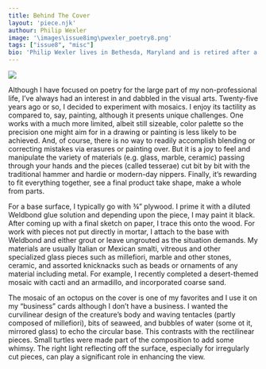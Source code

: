 ```yaml
---
title: Behind The Cover
layout: 'piece.njk'
authour: Philip Wexler
image: '\images\issue8img\pwexler_poetry8.png'
tags: ["issue8", "misc"]
bio: 'Philip Wexler lives in Bethesda, Maryland and is retired after a long career at the U.S. National Library of Medicine.  Some 200 of his poems have appeared in magazines.  His poetry books include <i>The Sad Parade</i> (prose poems), and <i>The Burning Moustache</i>, both published by Adelaide Books, <i>The Lesser Light</i> by Finishing Line Press, <i>With Something Like Hope</i> (Silver Bow Publishing) and <i>I Would be the Purple</i> (Kelsay Books), the latter 3 all published in 2022.  He also organizes and hosts <i>Words out Loud</i>, a monthly spoken word series convened in-person at the Friends of the Library of Montgomery County (FOLMC) bookstore in Rockville, Maryland and remotely via Zoom.'
---
```


<img src = "\images\cover8.jpg" class="piece-image">

Although I have focused on poetry for the large part of my non-professional life, I’ve always had an interest in and dabbled in the visual arts.  Twenty-five years ago or so, I decided to experiment with mosaics.  I enjoy its tactility as compared to, say, painting, although it presents unique challenges.  One works with a much more limited, albeit still sizeable, color palette so the precision one might aim for in a drawing or painting is less likely to be achieved.  And, of course, there is no way to readily accomplish blending or correcting mistakes via erasures or painting over.  But it is a joy to feel and manipulate the variety of materials (e.g. glass, marble, ceramic) passing through your hands and the pieces (called tesserae) cut bit by bit with the traditional hammer and hardie or modern-day nippers.  Finally, it’s rewarding to fit everything together, see a final product take shape, make a whole from parts. 

For a base surface, I typically go with ¾” plywood.  I prime it with a diluted Weldbond glue solution and depending upon the piece, I may paint it black.  After coming up with a final sketch on paper, I trace this onto the wood.  For work with pieces not put directly in mortar, I attach to the base with Weldbond and either grout or leave ungrouted as the situation demands.  My materials are usually Italian or Mexican smalti, vitreous and other specialized glass pieces such as millefiori, marble and other stones, ceramic, and assorted knicknacks such as beads or ornaments of any material including metal.  For example, I recently completed a desert-themed mosaic with cacti and an armadillo, and incorporated coarse sand.
 
The mosaic of an octopus on the cover is one of my favorites and I use it on my “business” cards although I don’t have a business.  I wanted the curvilinear design of the creature’s body and waving tentacles (partly composed of millefiori), bits of seaweed, and bubbles of water (some ot it, mirrored glass) to echo the circular base.  This contrasts with the rectilinear pieces.  Small turtles were made part of the composition to add some whimsy.  The right light reflecting off the surface, especially for irregularly cut pieces, can play a significant role in enhancing the view.